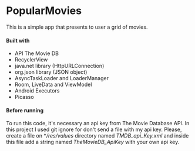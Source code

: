 # PopularMovies
This is a simple app that presents to user a grid of movies.

#### Built with
- API The Movie DB
- RecyclerView
- java.net library (HttpURLConnection)
- org.json library (JSON object)
- AsyncTaskLoader and LoaderManager
- Room, LiveData and ViewModel
- Android Executors
- Picasso

#### Before running
To run this code, it's necessary an api key from The Movie Database API. In this project I used git ignore for don't send a file with my api key. Please, create a file on **/res/values* directory named *TMDB_api_Key.xml* and inside this file add a string named *TheMovieDB_ApiKey* with your own api key.
